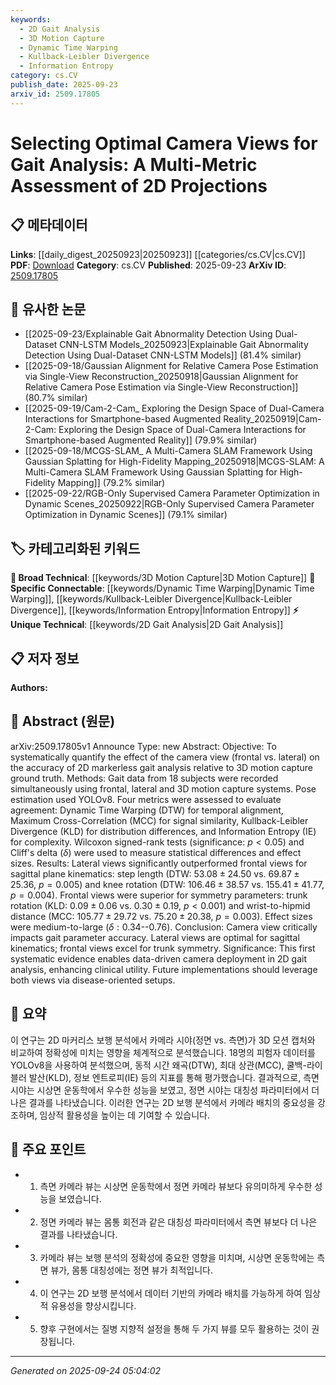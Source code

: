 ```yaml
---
keywords:
  - 2D Gait Analysis
  - 3D Motion Capture
  - Dynamic Time Warping
  - Kullback-Leibler Divergence
  - Information Entropy
category: cs.CV
publish_date: 2025-09-23
arxiv_id: 2509.17805
---
```


<!-- KEYWORD_LINKING_METADATA:
{
  "processed_timestamp": "2025-09-24T05:04:02.012168",
  "vocabulary_version": "1.0",
  "selected_keywords": [
    "2D Gait Analysis",
    "3D Motion Capture",
    "Dynamic Time Warping",
    "Kullback-Leibler Divergence",
    "Information Entropy"
  ],
  "rejected_keywords": [],
  "similarity_scores": {
    "2D Gait Analysis": 0.78,
    "3D Motion Capture": 0.85,
    "Dynamic Time Warping": 0.8,
    "Kullback-Leibler Divergence": 0.77,
    "Information Entropy": 0.79
  },
  "extraction_method": "AI_prompt_based",
  "budget_applied": true,
  "candidates_json": {
    "candidates": [
      {
        "surface": "2D markerless gait analysis",
        "canonical": "2D Gait Analysis",
        "aliases": [
          "markerless gait analysis",
          "2D gait assessment"
        ],
        "category": "unique_technical",
        "rationale": "This term is specific to the study of gait using 2D projections and is central to the paper's focus.",
        "novelty_score": 0.75,
        "connectivity_score": 0.65,
        "specificity_score": 0.85,
        "link_intent_score": 0.78
      },
      {
        "surface": "3D motion capture",
        "canonical": "3D Motion Capture",
        "aliases": [
          "3D capture",
          "motion capture"
        ],
        "category": "broad_technical",
        "rationale": "3D motion capture is a well-established technique that provides a reference point for the paper's analysis.",
        "novelty_score": 0.4,
        "connectivity_score": 0.8,
        "specificity_score": 0.7,
        "link_intent_score": 0.85
      },
      {
        "surface": "Dynamic Time Warping",
        "canonical": "Dynamic Time Warping",
        "aliases": [
          "DTW"
        ],
        "category": "specific_connectable",
        "rationale": "DTW is a key metric used in the paper for temporal alignment and is widely applicable in time series analysis.",
        "novelty_score": 0.5,
        "connectivity_score": 0.85,
        "specificity_score": 0.75,
        "link_intent_score": 0.8
      },
      {
        "surface": "Kullback-Leibler Divergence",
        "canonical": "Kullback-Leibler Divergence",
        "aliases": [
          "KLD"
        ],
        "category": "specific_connectable",
        "rationale": "KLD is a statistical measure used in the paper to assess distribution differences, relevant in various analytical contexts.",
        "novelty_score": 0.45,
        "connectivity_score": 0.78,
        "specificity_score": 0.72,
        "link_intent_score": 0.77
      },
      {
        "surface": "Information Entropy",
        "canonical": "Information Entropy",
        "aliases": [
          "Entropy"
        ],
        "category": "specific_connectable",
        "rationale": "Information Entropy is used in the paper to evaluate complexity, a concept with broad applicability in information theory.",
        "novelty_score": 0.55,
        "connectivity_score": 0.82,
        "specificity_score": 0.7,
        "link_intent_score": 0.79
      }
    ],
    "ban_list_suggestions": [
      "camera view",
      "pose estimation",
      "statistical differences"
    ]
  },
  "decisions": [
    {
      "candidate_surface": "2D markerless gait analysis",
      "resolved_canonical": "2D Gait Analysis",
      "decision": "linked",
      "scores": {
        "novelty": 0.75,
        "connectivity": 0.65,
        "specificity": 0.85,
        "link_intent": 0.78
      }
    },
    {
      "candidate_surface": "3D motion capture",
      "resolved_canonical": "3D Motion Capture",
      "decision": "linked",
      "scores": {
        "novelty": 0.4,
        "connectivity": 0.8,
        "specificity": 0.7,
        "link_intent": 0.85
      }
    },
    {
      "candidate_surface": "Dynamic Time Warping",
      "resolved_canonical": "Dynamic Time Warping",
      "decision": "linked",
      "scores": {
        "novelty": 0.5,
        "connectivity": 0.85,
        "specificity": 0.75,
        "link_intent": 0.8
      }
    },
    {
      "candidate_surface": "Kullback-Leibler Divergence",
      "resolved_canonical": "Kullback-Leibler Divergence",
      "decision": "linked",
      "scores": {
        "novelty": 0.45,
        "connectivity": 0.78,
        "specificity": 0.72,
        "link_intent": 0.77
      }
    },
    {
      "candidate_surface": "Information Entropy",
      "resolved_canonical": "Information Entropy",
      "decision": "linked",
      "scores": {
        "novelty": 0.55,
        "connectivity": 0.82,
        "specificity": 0.7,
        "link_intent": 0.79
      }
    }
  ]
}
-->

# Selecting Optimal Camera Views for Gait Analysis: A Multi-Metric Assessment of 2D Projections

## 📋 메타데이터

**Links**: [[daily_digest_20250923|20250923]] [[categories/cs.CV|cs.CV]]
**PDF**: [Download](https://arxiv.org/pdf/2509.17805.pdf)
**Category**: cs.CV
**Published**: 2025-09-23
**ArXiv ID**: [2509.17805](https://arxiv.org/abs/2509.17805)

## 🔗 유사한 논문
- [[2025-09-23/Explainable Gait Abnormality Detection Using Dual-Dataset CNN-LSTM Models_20250923|Explainable Gait Abnormality Detection Using Dual-Dataset CNN-LSTM Models]] (81.4% similar)
- [[2025-09-18/Gaussian Alignment for Relative Camera Pose Estimation via Single-View Reconstruction_20250918|Gaussian Alignment for Relative Camera Pose Estimation via Single-View Reconstruction]] (80.7% similar)
- [[2025-09-19/Cam-2-Cam_ Exploring the Design Space of Dual-Camera Interactions for Smartphone-based Augmented Reality_20250919|Cam-2-Cam: Exploring the Design Space of Dual-Camera Interactions for Smartphone-based Augmented Reality]] (79.9% similar)
- [[2025-09-18/MCGS-SLAM_ A Multi-Camera SLAM Framework Using Gaussian Splatting for High-Fidelity Mapping_20250918|MCGS-SLAM: A Multi-Camera SLAM Framework Using Gaussian Splatting for High-Fidelity Mapping]] (79.2% similar)
- [[2025-09-22/RGB-Only Supervised Camera Parameter Optimization in Dynamic Scenes_20250922|RGB-Only Supervised Camera Parameter Optimization in Dynamic Scenes]] (79.1% similar)

## 🏷️ 카테고리화된 키워드
**🧠 Broad Technical**: [[keywords/3D Motion Capture|3D Motion Capture]]
**🔗 Specific Connectable**: [[keywords/Dynamic Time Warping|Dynamic Time Warping]], [[keywords/Kullback-Leibler Divergence|Kullback-Leibler Divergence]], [[keywords/Information Entropy|Information Entropy]]
**⚡ Unique Technical**: [[keywords/2D Gait Analysis|2D Gait Analysis]]

## 📋 저자 정보

**Authors:** 

## 📄 Abstract (원문)

arXiv:2509.17805v1 Announce Type: new 
Abstract: Objective: To systematically quantify the effect of the camera view (frontal vs. lateral) on the accuracy of 2D markerless gait analysis relative to 3D motion capture ground truth. Methods: Gait data from 18 subjects were recorded simultaneously using frontal, lateral and 3D motion capture systems. Pose estimation used YOLOv8. Four metrics were assessed to evaluate agreement: Dynamic Time Warping (DTW) for temporal alignment, Maximum Cross-Correlation (MCC) for signal similarity, Kullback-Leibler Divergence (KLD) for distribution differences, and Information Entropy (IE) for complexity. Wilcoxon signed-rank tests (significance: $p < 0.05$) and Cliff's delta ($\delta$) were used to measure statistical differences and effect sizes. Results: Lateral views significantly outperformed frontal views for sagittal plane kinematics: step length (DTW: $53.08 \pm 24.50$ vs. $69.87 \pm 25.36$, $p = 0.005$) and knee rotation (DTW: $106.46 \pm 38.57$ vs. $155.41 \pm 41.77$, $p = 0.004$). Frontal views were superior for symmetry parameters: trunk rotation (KLD: $0.09 \pm 0.06$ vs. $0.30 \pm 0.19$, $p < 0.001$) and wrist-to-hipmid distance (MCC: $105.77 \pm 29.72$ vs. $75.20 \pm 20.38$, $p = 0.003$). Effect sizes were medium-to-large ($\delta: 0.34$--$0.76$). Conclusion: Camera view critically impacts gait parameter accuracy. Lateral views are optimal for sagittal kinematics; frontal views excel for trunk symmetry. Significance: This first systematic evidence enables data-driven camera deployment in 2D gait analysis, enhancing clinical utility. Future implementations should leverage both views via disease-oriented setups.

## 📝 요약

이 연구는 2D 마커리스 보행 분석에서 카메라 시야(정면 vs. 측면)가 3D 모션 캡처와 비교하여 정확성에 미치는 영향을 체계적으로 분석했습니다. 18명의 피험자 데이터를 YOLOv8을 사용하여 분석했으며, 동적 시간 왜곡(DTW), 최대 상관(MCC), 쿨백-라이블러 발산(KLD), 정보 엔트로피(IE) 등의 지표를 통해 평가했습니다. 결과적으로, 측면 시야는 시상면 운동학에서 우수한 성능을 보였고, 정면 시야는 대칭성 파라미터에서 더 나은 결과를 나타냈습니다. 이러한 연구는 2D 보행 분석에서 카메라 배치의 중요성을 강조하며, 임상적 활용성을 높이는 데 기여할 수 있습니다.

## 🎯 주요 포인트

- 1. 측면 카메라 뷰는 시상면 운동학에서 정면 카메라 뷰보다 유의미하게 우수한 성능을 보였습니다.
- 2. 정면 카메라 뷰는 몸통 회전과 같은 대칭성 파라미터에서 측면 뷰보다 더 나은 결과를 나타냈습니다.
- 3. 카메라 뷰는 보행 분석의 정확성에 중요한 영향을 미치며, 시상면 운동학에는 측면 뷰가, 몸통 대칭성에는 정면 뷰가 최적입니다.
- 4. 이 연구는 2D 보행 분석에서 데이터 기반의 카메라 배치를 가능하게 하여 임상적 유용성을 향상시킵니다.
- 5. 향후 구현에서는 질병 지향적 설정을 통해 두 가지 뷰를 모두 활용하는 것이 권장됩니다.


---

*Generated on 2025-09-24 05:04:02*